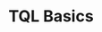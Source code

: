 ---
title: TQL Basics
position: 1.05
type:
description:
  
content_markdown: |-
  You create queries by using the Technopedia query language (TQL) to use with the `/tql` endpoint to retrieve data from the Technopedia database. 
  <br>
  TQL is a declarative query language that allows you to specify the data that you want to retrieve by referring to nodes, relationships, and attributes in the Technopedia database.


  #### Get started with TQL<br>

  To create a query by using TQL, you must create a MATCH statement, which is similar to a Select statement in SQL.<br>
  The `MATCH` statement enables you to specify the query parameters to use to search the database.
  See the following example: <br>
  <br>
  `MATCH (software:SOFTWARE_RELEASE) RETURN software`<br>
  
  You add the MATCH query statement as a query parameter to the `/tql` endpoint.<br>
   See the following example: <br>
  <br>
  `https://v6-1.technopedia.com/tql?q=<MATCH statement>` <br>
  `https://v6-1.technopedia.com/tql?q=MATCH (software:SOFTWARE_RELEASE) RETURN software` <br>
  <br>
  
  The TQL MATCH statement returns results from one or more nodes and relationships that you specify in the query. Typically, the query results are returned as key-value pairs, which resembles the format in the following image: <br>
   <br>
  
  ![API Image](/images/results.png)<br>&nbsp;
  <br>  
  
  #### Components of a TQL MATCH query<br>

  To create a TQL MATCH statement, you use some or all of the following components:
  
   * MATCH <br>
     Use `MATCH` to select a node and specify the query search parameters.<br> 
    `MATCH` <br>
    <br>
   * Node <br>
     Nodes are prefixed with a colon (:) and surrounded by parentheses.<br>
    `MATCH (:node)` <br>
    <br>
   * Alias <br>
     You append an unique alias to a node, which TQL binds to the node. The `RETURN` clause references the alias to retrieve data. <br>
    'MATCH (alias:node) <br>
     <br>
    `MATCH (alias:node) RETURN alias` <br>
    Returns all attributes for the node.<br>
    <br>
    `MATCH (alias:node) RETURN alias.attribute1, alias.attribute2` <br>
    Retruns data for attribute1 and attribute2, which are the specified attributes. <br>
    <br>
   * Relationship <br>
    Use a relationship to connect nodes. <br>
    `MATCH (aliasx:node1)-[:RELATED_TO]->(aliasy:node2), RETURN aliasx, aliasy` <br>
    <br>
   * Relationship direction <br>
    A unidirectional relationship is indicated by an arrowhead and a birdirectional relationship has no arrowhead. <br>
    For example, node_software is manufactured_by node_manufacturer <br>
    `(:node_software)-[:MANUFACTURED_BY]->(:node_manufacturer)` <br>
    <br>
    
   * RETURN <br>
    The RETURN clause defines the data that you want to get back by referring to the alias. <br>
    <br>
    `MATCH (aliasx:node1) RETURN aliasx` <br>
     All node1 attributes are returned <br>
     <br>
    `MATCH (aliasx:node1) RETURN aliasx.attribute_xyz` <br>
     Data for attribute_xyz is returned for `node1` <br>



  
  <br>
  The following query examples are based on the nodes and relationship in the diagram:
  <br>
  
  ![API Image](/images/simple_match.png)<br>&nbsp;
  <br>  
   *  `MATCH (alias:SOFTWARE_EDITON) RETURN alias` <br>
       Return all software editions and attributes <br>

   *  `MATCH (x:SOFTWARE_EDITON) RETURN x.edition` <br>
       Return all software editions with only the edition attribute <br>

   *  `MATCH (y:SOFTWARE_PRODUCT) RETURN y` <br>
       Return all software products and attributes <br>

   *  `MATCH (sp:SOFTWARE_PRODUCT) RETURN sp.product` <br>
       Return all software products with only the product attribute <br>

   *  `MATCH (z:SOFTWARE_EDITON)-[HAS_A]->(k:SOFTWARE_PRODUCT) RETURN z, k.product` <br>
       Returns all attributes for software editon and related products by product name. <br>    

    
  <br>
  The following TQL query example shows the most common components of a MATCH statement:
  <br>
  
  ![API Image](/images/tql_query.png)<br>&nbsp;
  <br>  
    
  <br>
  
  #### Overview of creating a TQL query<br>  

  <br>
  Use the following guidelines to help you get started with building a basic query:

   1.	Identify the relevant node or nodes that store the data you want to retrieve.<br>
   2.	Identify any node attributes that you want to target for your data, for example, you use the product
        attribute of the software product node to get names of software products. <br>   
   3.	For queries that involve more than one node, identify any relationships that connect the nodes.<br>
   4.   Note any conditions that you want to apply to filter the data.
   5.   Decide on any aliases that you need to add to nodes so you can use them in the `RETURN` clause.
   6.	Write your MATCH statement

  To view a list of attributes for any node, you use the 
  `MATCH (alias:NODE) RETURN alias` query with the `/tql` endpoint.
  For example, `https://v6-1.technopedia.com/tql?q=MATCH (n:SOFTWARE_PRODUCT) RETURN n LIMIT 1`
  {: .warning}

  <br>
  Here’s some query examples:

  <br>
  <b>Query Intent:</b> To find software products that contain Adobe in their product name.<br>

  The `SOFTWARE_PRODUCT` node has an attribute named `product` that stores the product name.<br>
  View the list of attributes that you can use on the Software Product page, or you can use the following query: <br>
  `MATCH(x:SOFTWARE_PRODUCT) RETURN x` to get a list of attributes. <br>

    1. Use `MATCH` to select `SOFTWARE_PRODUCT` because it
       has the `product` attribute with a product (name) field.<br>
       `MATCH (:SOFTWARE_PRODUCT)`
    2. Add an alias to the node, so that you can use it with the RETURN clause to get data from that node. <br>
       You place the alias before the colon.<br>
       `MATCH (s:SOFTWARE_PRODUCT)`  
    3. Use the `WHERE` clause with the `CONTAINS` clause to specify the condition `product CONTAINS "Adobe"`.<br>
       `WHERE s.product CONTAINS "Adobe"`<br>
       `product` is the attribute that stores the name of the product.<br>
    4. Use the RETURN clause to list software products that contain Adobe in the product name by referencing the alias `s`.  <br>
       `Return s`

    Here's the complete query:<br>
    `MATCH (s:SOFTWARE_PRODUCT) WHERE s.product CONTAINS "Adobe" Return s`<br>

  <br>
  In this example, software products that have Adobe in the product field are returned. <br>
  The following sample return shows two results for software products that have Adobe in their product name.<br>
  <br>
  ![API Image](/images/adobe_contains.png)<br>&nbsp;
  <br>  
  
 
   You must add an alias before the colon for nodes that you reference with the RETURN clause in the MATCH statement. The return clause references the alias to generate the query ouput.
   {: .warning}

  <br>

  The following diagram shows the software nodes, manufactuer node, and the relationships.
  <br>
  
  ![API Image](/images/sw_graph.png)<br>&nbsp;
  <br>  
  
  
   For any queries that use relationships, follow the relationship direction that's shown in the node graph.
   {: .warning}

  <br>
  <b>Query Intent:</b> To get software editions named "Enterprise Developer" where the edition order is equal to two.  <br>
  In this query, you query the software edition node.
    
    1. Use `MATCH` to select the software edtion node, and add the alias `se` or any other alias to the node that you refer to in the `RETURN` clause.<br>
      `MATCH (se:SOFTWARE_EDITION)`
    2. Use the `WHERE` and `AND` clauses to add conditions that filter the output.<br>
      `MATCH (alias:SOFTWARE_EDITION) WHERE s.order = 2 AND s.edition = "Enterprise Developer"`<br>
    3. You use the `RETURN` clause to select the query output by referring to the alias and attributes.<br>
      `RETURN s.edition, s.order, s.technopedia_id`  
      In this example, you return the `edition`, `order` and `technopedia-id

  <br>
  In this query example, you return software editions in Technopedia by edition, order, and Technopedia ID: <br>
  
  `MATCH (s:SOFTWARE_EDITION) WHERE s.order = 2 AND s.edition = "Enterprise Developer" RETURN s.edition, s.order, s.technopedia_id`<br>
  <br>
  The following image shows the data that is returned for the query:<br>
  <br>
  ![API Image](/images/edition_query.png)<br>&nbsp;
  <br>  
  <br>

  <b>Query Intent:</b> To get any five software editions and product names that are associated with those editions.<br>
  You must query the software product and software edition nodes.<br>

    1. Use `MATCH` to select the software edtion node, and add node aliases to use in the `RETURN` clause.<br>
       `MATCH (s:SOFTWARE_EDITION)`
    2. Add the `HAS_A` relationship from `SOFTWARE_EDITION` to `SOFTWARE_PRODUCT` and note the direction of the relationship in the diagram.<br>
      `MATCH (s:SOFTWARE_EDITION)-[:HAS_A]->(p:SOFTWARE_PRODUCT)`<br>
       You must add an alias for software product becuause you use the alias (p) in the return clause to return the product name.  
    3. You use the `RETURN` clause to define the query output by referring to the alias and attributes.<br>
       You use the attributes `edition` from software edition and `product` from the software product node.<br> 
       `RETURN s.edition, p.product` or you can return all attributes by using `RETURN s, p` <br>  
    4. To limit the number of results, you use the `LIMIT` clause to limit the results to five or any number that you define.<br>   

        
   ![API Image](/images/ed_to_prod.png)<br>&nbsp;
  <br>
  In this query example, you use a relationship to connect nodes, and you return five software editions and corresponding product names: <br>
  The `HAS_A` relationship connects the software edtiion and software product nodes, which allows you to get data from both nodes.

  `MATCH (s:SOFTWARE_EDITION)-[:HAS_A]->(p:SOFTWARE_PRODUCT) RETURN s.edition, p.product LIMIT 5`<br>
  <br>
  The following image shows the data that is returned by the query:<br>
  <br>

  ![API Image](/images/prod_ed.png)<br>&nbsp;
  <br>  
    
  #### TQL Clauses and Operators<br>

  Use the following clauses and operators in your MATCH statements to filter Technopedia data:

   * WHERE, <br>
  Use the `WHERE` clause to filter results. <br>
  `MATCH (s:SOFTWARE_PRODUCT) WHERE s.product = "Office"  RETURN s` <br>
  Return software products where the product field is equal to 'Office'. <br>

   * AND <br>
  Use the AND clause to add an addtional filter.<br>
  `MATCH (s:SOFTWARE_PRODUCT) WHERE s.product = "Office" AND s.family = "HealthMatics"  RETURN s` <br>
  Return software products where product name is Office and the family is HealthMatics. <br>

   * OR <br>
  Use the OR clause to  return either one of two condtions. <br>
  `MATCH (s:SOFTWARE_PRODUCT) WHERE s.product = "Office" OR s.product = "HealthMatics" RETURN s ` <br>
  Return software products where product name is Office or HealthMatics. <br>
  
   * LIMIT <br>
  Limit the number of results that are returned by specifiying a number with the LIMIT clause. <br>
  `MATCH (s:SOFTWARE_PRODUCT) RETURN s LIMIT 5` <br>

   * CONTAINS <br>
  Use the CONTAINS clause to match words that are contained within an attribute field. <br>
  `MATCH (s:SOFTWARE_PRODUCT) WHERE s.product CONTAINS "Microsoft" RETURN s` <br>

   * DISTINCT <br>
  Return distinct records only. <br>
  `MATCH (s:SOFTWARE_PRODUCT) WHERE s.product = "Microsoft Exchange Server Monitor" RETURN DISTINCT s` <br>

   * COUNT <br>
  Return count of records. <br>
  `MATCH (s:SOFTWARE_PRODUCT) RETURN count(*)` <br>

   * AS <br>
  Return output as another name. <br>
  `MATCH (n:SOFTWARE_EDITION) RETURN n.edition as ED, n.modified_at as MOD` <br>

  * ORDER BY  <br>
  Sort in ascending (ASC) or descending (DESC) order.<br>
  `MATCH (n:SOFTWARE_PRODUCT) RETURN n.product ORDER BY n.product ASC` <br>
  `MATCH (n:SOFTWARE_PRODUCT) RETURN n.product ORDER BY n.product DESC` <br>

  

  * Operators <br>
  `=` equals <br>
  `<>` not equal to <br>
  `>` greater than <br>
  `<` less than <br>
  `>=` greater than or equals <br>
  `<=` less than or equals <br>



  #### Query Examples <br>
    
  To use the `MATCH` statements in the following examples, you append the `MATCH` statement to the following `/tql` endpoint and make a GET request from a API client or use cURL. <br>
  <br>
  `https://v6-1.technopedia.com/tql?q=<MATCH Statement>`
  

left_code_blocks:
  - code_block: |-
      MATCH (n:MANUFACTURER) RETURN n 
      LIMIT 1
      
      RESPONSE SAMPLE

      {
        "results": [
            {
                
                "n.city": null,
                "n.country": null,
                "n.created_at": null,
                "n.description": null,
                "n.email": null,
                "n.employees": null,
                "n.employees_date": null,
                "n.fax": null,
                "n.fiscal_end_date": null,
                "n.known_as": null,
                "n.legal": "Corporation",
                "n.manufacturer": "Go Ahead Web",
                "n.modified_at": null,
                "n.phone": null,
                "n.profits_date": null,
                "n.profits_per_year": null,
                "n.publicly_traded": null,
                "n.revenue": null,
                "n.revenue_date": null,
                "n.state": null,
                "n.street": null,
                "n.symbol": "Private",
                "n.technopedia_id": "513a9c99-608f-4b36-b9b6-3b53dfa85625",
                "n.tier": 3,
                "n.website": "http://www.goaheadweb.co.uk/",
                "n.zip": null
            }
        ]
      {  

    title: Example one
    language: javascript
  - code_block: |-
      MATCH (aliasx:HARDWARE_PRODUCT) 
      RETURN aliasx.product, aliasx.modified_at 
      LIMIT 10

      RESPONSE SAMPLE

      {
        "results": [
            {
                "aliasx.modified_at": "2011-03-16 09:46:45",
                "aliasx.product": "Express5800/A1080a Series"
            },
            {
                "aliasx.modified_at": "2011-03-21 11:22:10",
                "aliasx.product": "Phaser 3125 (Networked)"
            },
            {
                "aliasx.modified_at": "2017-06-01 11:29:10",
                "aliasx.product": "Pro 3010 Desktop PC"
            },
            {
                "aliasx.modified_at": "2011-03-16 09:50:28",
                "aliasx.product": "Essentio Series"
            },
            {
                "aliasx.modified_at": "2011-03-16 09:50:30",
                "aliasx.product": "DX100 Series"
            },
            {
                "aliasx.modified_at": "2017-06-01 11:29:10",
                "aliasx.product": "500 Series Notebook PC"
            },
            {
                "aliasx.modified_at": "2011-03-16 09:50:28",
                "aliasx.product": "ThinkCentre A51"
            },
            {
                "aliasx.modified_at": "2017-06-01 11:29:10",
                "aliasx.product": "3Com OfficeConnect Cable/DSL Gateway"
            },
            {
                "aliasx.modified_at": "2011-03-16 13:27:17",
                "aliasx.product": "6000 Series"
            },
            {
                "aliasx.modified_at": "2011-03-16 11:04:11",
                "aliasx.product": "IdeaPad Z560"
            }
        ]
      {  
    title: Example two
    language: javascript
  - code_block: |-
      MATCH (s:SOFTWARE_PRODUCT) WHERE s.product = "Office" OR s.product="HealthMatics" 
      RETURN s 
      LIMIT 2 

      RESPONSE SAMPLE

      {
        "results": [
            {                
                "s.alias": null,
                "s.component": null,
                "s.created_at": "2007-04-22 04:55:16",
                "s.desupported_flag": null,
                "s.discontinued_flag": null,
                "s.family": "HealthMatics",
                "s.is_suite": null,
                "s.modified_at": "2017-06-01 10:44:00",
                "s.product": "Office",
                "s.technopedia_id": "141d9f85-66b2-40a6-8efa-450038c2700c",
                "s.url": "http://investor.allscripts.com/phoenix.zhtml?c=112727&p=irol-newsArticle&ID=858912&highlight="
            },
            {
                "s.alias": null,
                "s.component": null,
                "s.created_at": "2013-01-09 10:00:34",
                "s.desupported_flag": null,
                "s.discontinued_flag": null,
                "s.family": null,
                "s.is_suite": "FALSE",
                "s.modified_at": "2014-02-13 21:43:30",
                "s.product": "Office",
                "s.technopedia_id": "35785f94-d5e2-4e0b-b2f1-b7e59ecde968",
                "s.url": "http://www.corel.com/corel/product/index.jsp?
                 pid=prod3430104&cid=catalog50008&segid=692&storeKey=ca&languageCode=en"
            }
        ]
      {  

    title: Example three
    language: javascript
  - code_block: |-
      MATCH (n:SOFTWARE_VERSION) WHERE n.version CONTAINS "1.4.2_05" 
      RETURN n.version, n.order 
      LIMIT 5

      RESPONSE SAMPLE

      {
        "results": [
            {
                "n.order": "66",
                "n.version": "1.4.2_05"
            },
            {
                "n.order": "21",
                "n.version": "1.4.2_05"
            },
            {
                "n.order": "84",
                "n.version": "1.4.2_05"
            }
        ]
      {  

    title: Example four
    language: javascript
  - code_block: |-
      MATCH (n:SOFTWARE_RELEASE)-[:HAS_A]->(:SOFTWARE_VERSION)-[:HAS_A]->(sp:SOFTWARE_PRODUCT) 
      WHERE n.release CONTAINS "23" 
      RETURN n.release, sp.product 
      LIMIT 5

      RESPONSE SAMPLE

      {
        "results": [
            {
                "n.release": "123 Audio MP3 Converter",
                "sp.product": "123 Audio MP3 Converter"
            },
            {
                "n.release": "5523 ADSL Work Station (AWS)",
                "sp.product": "5523 ADSL Work Station (AWS)"
            },
            {
                "n.release": "123Scan",
                "sp.product": "123Scan"
            },
            {
                "n.release": "123Scan",
                "sp.product": "123Scan"
            },
            {
                "n.release": "123Scan",
                "sp.product": "123Scan"
            }
        ]
      {  
    title: Example five
    language: javascript
  - code_block: |-
      MATCH (n:SOFTWARE_RELEASE)-[:HAS_A]->(:SOFTWARE_VERSION)-[:HAS_A]->(sp:SOFTWARE_PRODUCT)-[:HAS_A]->(m:MANUFACTURER) 
      WHERE m.manufacturer CONTAINS "people" 
      RETURN n.release, sp.product, m.manufacturer 
      LIMIT 5

      RESPONSE SAMPLE

      {
        "results": [
            {
                "m.manufacturer": "Peoplefluent",
                "n.release": "AAPlanner",
                "sp.product": "AAPlanner"
            },
            {
                "m.manufacturer": "Peoplefluent",
                "n.release": "AAPlanner",
                "sp.product": "AAPlanner"
            },
            {
                "m.manufacturer": "Peoplefluent",
                "n.release": "AAPlanner",
                "sp.product": "AAPlanner"
            },
            {
                "m.manufacturer": "Peoplefluent",
                "n.release": "AAPlanner",
                "sp.product": "AAPlanner"
            },
            {
                "m.manufacturer": "PeopleCube",
                "n.release": "Scheduler Plus",
                "sp.product": "Scheduler Plus"
            }
        ]
      {  
    

    title: Example six
    language: javascript

  - code_block: |-
      MATCH (a:SOFTWARE_PRODUCT{product:"e1ns.output"}) 
      RETURN a

      RESPONSE SAMPLE

      {
        "results": [
            {
                "a.alias": null,
                "a.component": null,
                "a.created_at": "2017-05-19 10:24:33",
                "a.desupported_flag": null,
                "a.discontinued_flag": null,
                "a.family": null,
                "a.is_suite": "FALSE",
                "a.modified_at": "2017-06-01 13:50:16",
                "a.product": "e1ns.output",
                "a.technopedia_id": "408dd3bb-c935-444e-b756-c7d431a589f7",
                "a.url": "http://www.plato.de/e1nsoutput-687.html"
            }
        ]
      {  
    

    title: Example seven
    language: javascript  


  - code_block: |-
      MATCH (:HARDWARE_PRODUCT)-[H:HAS_A]-(m:MANUFACTURER {symbol:'NTAP'}) 
      RETURN 
      m.manufacturer AS manu_name, 
      m.description AS desc 
      LIMIT 1

      RESPONSE SAMPLE

      {
        "results": [
            {
                "desc": "NetApp, Inc. (NetApp), formerly Network Appliance, Inc., 
                is a provider of storage and data management solutions. 
                (Google Finance: http://www.google.com/finance?q=netapp)",
                "manu_name": "NetApp"
            }
        ]
      {  
    

    title: Example eight
    language: javascript    
  - code_block: |-
      curl -G -H "Authorization: Bearer b93477a9-057b-4878-a16b93477a9-057b-4878-a16f-d7f7d1f27a7af-d7f7d1f27a7a" "https://v6-1.technopedia.com/tql" --data-urlencode' "q=MATCH (n:SOFTWARE_RELEASE) RETURN n.release

      
    title: cURL
    language: bash
    

right_code_blocks:
  - code_block: |2
      
      Query syntax:
      MATCH (alias_name.NODE) RETURN alias_name
      
      Example:
      MATCH (s:SOFTWARE_PRODUCT) RETURN s
      ___________________________________
      
      Query syntax:
      MATCH (alias.NODE) RETURN alias.attribute
      
      Examples:
      MATCH (s:SOFTWARE_PRODUCT) RETURN s.product 
      MATCH (s:SOFTWARE_PRODUCT) RETURN s.technopedia_id
      MATCH (s:SOFTWARE_PRODUCT) RETURN s.technopedia_id, s.product
      MATCH (s:SOFTWARE_PRODUCT) RETURN s.technopedia_id, s.is_suite  
      __________________________________________________  
 

      Query syntax:
      MATCH (alias.NODE) RETURN alias
      
      Example:
      MATCH (s:SOFTWARE_RELEASE) RETURN s
      ___________________________________ 

      Query syntax:
      MATCH (alias.NODE) RETURN alias.attribute 
      
      Example:
      MATCH (s:SOFTWARE_RELEASE) RETURN s.version 
      ___________________________________________
      
      Query syntax:
      MATCH (alias.NODE) RETURN alias
      
      Example:
      MATCH (n:CPU_MODEL) RETURN n
      ____________________________

      Query syntax:
      MATCH (alias.NODE) RETURN alias.attribute
      
      Example:
      MATCH (s:SOFTWARE_PRODUCT) RETURN s.technopedia_id, s.product

           
    title: MATCH statements
    language: bash
  - code_block: |2-
      WHERE
      Return software products where the name field is equal to ‘Office’. 

      MATCH (s:SOFTWARE_PRODUCT) WHERE s.product = "Office"  RETURN s

      AND
      Return software products where name is Office and the family is HealthMatics. 

      MATCH (s:SOFTWARE_PRODUCT) WHERE s.product = "Office" AND s.family = "HealthMatics" RETURN s 
           
      OR
      Return software products where product name is Office or HealthMatics. 

      MATCH (s:SOFTWARE_PRODUCT) WHERE s.product = "Office" OR s.product = "HealthMatics" RETURN s 
            
      COUNT
      Return count of records. 

      MATCH (s:SOFTWARE_PRODUCT) RETURN count(*) 

      DISTINCT
      Return distinct records only, which do not show duplicates.

      MATCH (s:SOFTWARE_PRODUCT) WHERE s.product = "Microsoft Exchange Server Monitor" RETURN DISTINCT s 
      
      CONTAINS
      Use the CONTAINS clause to return results when an attribute word value is matched. 

      MATCH (s:SOFTWARE_PRODUCT) WHERE s.product CONTAINS "Microsoft" RETURN s 

      AS
      Return output parameter as another name. 

      MATCH (n:SOFTWARE_EDITION) RETURN n.edition as ED, n.modified_at as MOD

      ORDER BY ascending (ASC) or decending (DESC) order
      Return list of products in descending order.
      
      MATCH (n:SOFTWARE_PRODUCT) RETURN n.product ORDER BY n.product DESC 

      Operators =, <>, >, <, >=, <=
    title: TQL Clauses and examples
    language: text
---